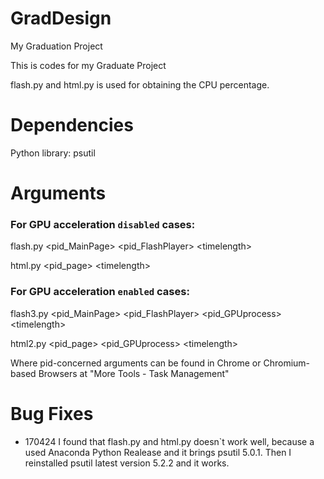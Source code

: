 # GradDesign
My Graduation Project

This is codes for my Graduate Project

flash.py and html.py is used for obtaining the CPU percentage.

# Dependencies
Python library: psutil


# Arguments

### For GPU acceleration `disabled` cases:
flash.py \<pid_MainPage> \<pid_FlashPlayer> \<timelength>

html.py \<pid_page> \<timelength>

### For GPU acceleration `enabled` cases:
flash3.py \<pid_MainPage> \<pid_FlashPlayer> \<pid_GPUprocess> \<timelength>

html2.py \<pid_page> \<pid_GPUprocess> \<timelength>

Where pid-concerned arguments can be found in Chrome or Chromium-based Browsers at \"More Tools - Task Management\"


# Bug Fixes
- 170424 I found that flash.py and html.py doesn`t work well, because a used Anaconda Python Realease and it brings psutil 5.0.1. Then I reinstalled psutil latest version 5.2.2 and it works.
